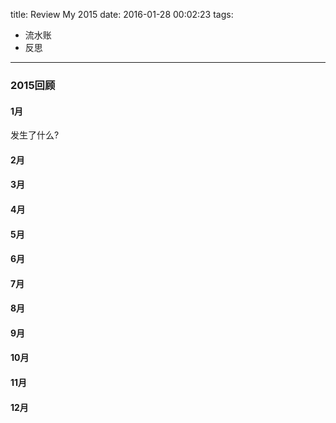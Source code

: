 title: Review My 2015
date: 2016-01-28 00:02:23
tags: 
- 流水账
- 反思
---
### 2015回顾

#### 1月
发生了什么?
#### 2月
#### 3月
#### 4月
#### 5月
#### 6月
#### 7月
#### 8月
#### 9月
#### 10月
#### 11月
#### 12月

